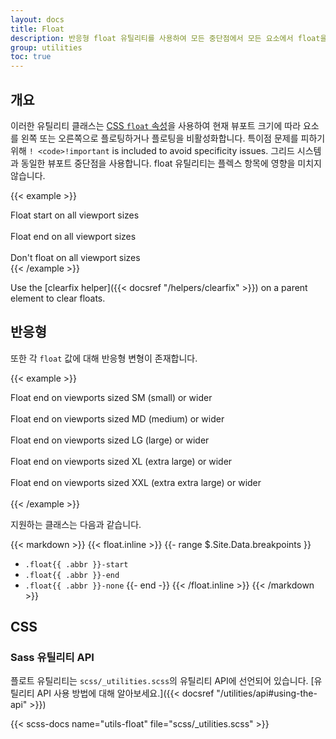 ```yaml
---
layout: docs
title: Float
description: 반응형 float 유틸리티를 사용하여 모든 중단점에서 모든 요소에서 float을 전환합니다.
group: utilities
toc: true
---
```


## 개요

이러한 유틸리티 클래스는 [CSS `float` 속성](https://developer.mozilla.org/en-US/docs/Web/CSS/float)을 사용하여 현재 뷰포트 크기에 따라 요소를 왼쪽 또는 오른쪽으로 플로팅하거나 플로팅을 비활성화합니다. 특이점 문제를 피하기 위해 `! <code>!important` is included to avoid specificity issues. 그리드 시스템과 동일한 뷰포트 중단점을 사용합니다. float 유틸리티는 플렉스 항목에 영향을 미치지 않습니다.

{{< example >}}
<div class="float-start">Float start on all viewport sizes</div><br>
<div class="float-end">Float end on all viewport sizes</div><br>
<div class="float-none">Don't float on all viewport sizes</div>
{{< /example >}}

Use the [clearfix helper]({{< docsref "/helpers/clearfix" >}}) on a parent element to clear floats.

## 반응형

또한 각 `float` 값에 대해 반응형 변형이 존재합니다.

{{< example >}}
<div class="float-sm-end">Float end on viewports sized SM (small) or wider</div><br>
<div class="float-md-end">Float end on viewports sized MD (medium) or wider</div><br>
<div class="float-lg-end">Float end on viewports sized LG (large) or wider</div><br>
<div class="float-xl-end">Float end on viewports sized XL (extra large) or wider</div><br>
<div class="float-xxl-end">Float end on viewports sized XXL (extra extra large) or wider</div><br>
{{< /example >}}

지원하는 클래스는 다음과 같습니다.

{{< markdown >}}
{{< float.inline >}}
{{- range $.Site.Data.breakpoints }}
- `.float{{ .abbr }}-start`
- `.float{{ .abbr }}-end`
- `.float{{ .abbr }}-none`
{{- end -}}
{{< /float.inline >}}
{{< /markdown >}}

## CSS

### Sass 유틸리티 API

플로트 유틸리티는 `scss/_utilities.scss`의 유틸리티 API에 선언되어 있습니다. [유틸리티 API 사용 방법에 대해 알아보세요.]({{< docsref "/utilities/api#using-the-api" >}})

{{< scss-docs name="utils-float" file="scss/_utilities.scss" >}}

